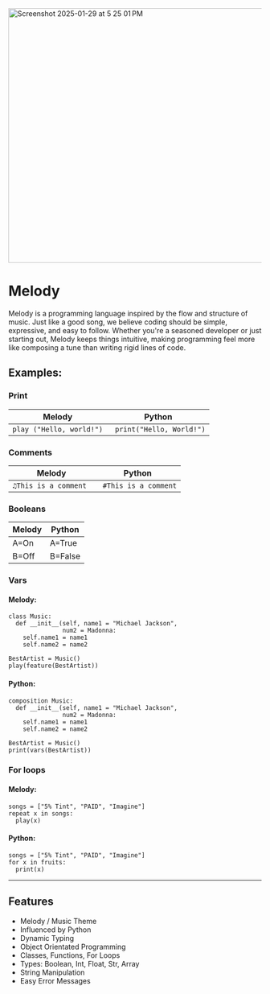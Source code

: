 <img width="506" alt="Screenshot 2025-01-29 at 5 25 01 PM" src="https://github.com/user-attachments/assets/ec711ff0-3ed8-4bac-9625-8613e5c0d49d" />

# Melody
Melody is a programming language inspired by the flow and structure of music. Just like a good song, we believe coding should be simple, expressive, and easy to follow. Whether you're a seasoned developer or just starting out, Melody keeps things intuitive, making programming feel more like composing a tune than writing rigid lines of code. 


## Examples:
### **Print**
| Melody   | Python |
|----------|----------|
| ``` play ("Hello, world!") ```  | ``` print("Hello, World!")```   |

### **Comments**
| Melody   | Python |
|----------|----------|
| ``` ♫This is a comment  ```  | ``` #This is a comment```   |

### **Booleans**
| Melody   | Python |
|----------|----------|
|A=On |A=True
B=Off|B=False


### **Vars**
#### Melody:
``` 
class Music:
  def __init__(self, name1 = "Michael Jackson", 
               num2 = Madonna:
    self.name1 = name1
    self.name2 = name2
 
BestArtist = Music()
play(feature(BestArtist))
```
#### Python:
```
composition Music:
  def __init__(self, name1 = "Michael Jackson", 
               num2 = Madonna:
    self.name1 = name1
    self.name2 = name2
 
BestArtist = Music()
print(vars(BestArtist))
```
### **For loops**
#### Melody:
```
songs = ["5% Tint", "PAID", "Imagine"]
repeat x in songs:
  play(x)
```
#### Python:
```
songs = ["5% Tint", "PAID", "Imagine"]
for x in fruits:
  print(x)
```
________________________________________________________________________________________________________________________

## Features
- Melody / Music Theme
- Influenced by Python
- Dynamic Typing
- Object Orientated Programming
- Classes, Functions, For Loops
- Types: Boolean, Int, Float, Str, Array
- String Manipulation
- Easy Error Messages
